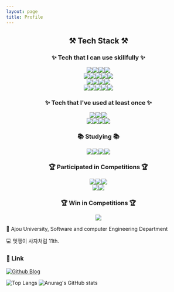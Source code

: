 ```yaml
---
layout: page
title: Profile
---
```



<h2 align="center">⚒️ Tech Stack ⚒️</h2>
<h3 align="center">✨ Tech that I can use skillfully ✨</h3>
<div style="display: flex; justify-content: center;">
    <img src="https://img.shields.io/badge/react-20232a.svg?style=for-the-badge&logo=react&logoColor=61DAFB" />
    <img src="https://img.shields.io/badge/javascript-F7DF1E.svg?style=for-the-badge&logo=javascript&logoColor=20232a" />
    <img src="https://img.shields.io/badge/html5-E34F26.svg?style=for-the-badge&logo=html5&logoColor=white" />
    <img src="https://img.shields.io/badge/css3-1572B6.svg?style=for-the-badge&logo=css3&logoColor=white" />
</div>
<div style="display: flex; justify-content: center;">
    <img src="https://img.shields.io/badge/Sass-CC6699?style=for-the-badge&logo=Sass&logoColor=white"/>
    <img src="https://img.shields.io/badge/JSON-000000?style=for-the-badge&logo=json&logoColor=white"/>
    <img src="https://img.shields.io/badge/Git-F05032?style=for-the-badge&logo=git&logoColor=white"/>
    <img src="https://img.shields.io/badge/amazon s3-47A248?style=for-the-badge&logo=amazons3&logoColor=white"/>
    <img src="https://img.shields.io/badge/Amazon AWS-232F3E?style=for-the-badge&logo=amazonaws&logoColor=white"/>
</div>
<div style="display: flex; justify-content: center;">
    <img src="https://img.shields.io/badge/MySQL-4479A1?style=for-the-badge&logo=MySQL&logoColor=white"/>
    <img src="https://img.shields.io/badge/Python-3776AB?style=for-the-badge&logo=Python&logoColor=white"/>
    <img src="https://img.shields.io/badge/pytorch-CC342D?style=for-the-badge&logo=pytorch&logoColor=white"/>
    <img src="https://img.shields.io/badge/pandas-000000?style=for-the-badge&logo=pandas&logoColor=white"/>
</div>
<div style="display: flex; justify-content: center;">
    <img src="https://img.shields.io/badge/C++-00599C?style=for-the-badge&logo=C%2B%2B&logoColor=white"/>
    <img src="https://img.shields.io/badge/django-092E20?style=for-the-badge&logo=django&logoColor=white"/>
    <img src="https://img.shields.io/badge/Expo-000000?style=for-the-badge&logo=Expo&logoColor=white"/>
    <img src="https://img.shields.io/badge/React Native-61DAFB?style=for-the-badge&logo=React&logoColor=black"/>
    <img src="https://img.shields.io/badge/Postman-FF6C37?style=for-the-badge&logo=Postman&logoColor=white"/>
</div>

<h3 align="center">✨ Tech that I've used at least once ✨</h3>
<div style="display: flex; justify-content: center;">
    <img src="https://img.shields.io/badge/MongoDB-47A248?style=for-the-badge&logo=MongoDB&logoColor=white"/>
    <img src="https://img.shields.io/badge/Ruby-CC342D?style=for-the-badge&logo=Ruby&logoColor=white"/>
    <img src="https://img.shields.io/badge/Anaconda-44A833?style=for-the-badge&logo=Anaconda&logoColor=white"/>
</div>
<div style="display: flex; justify-content: center;">
    <img src="https://img.shields.io/badge/Docker-2496ED?style=for-the-badge&logo=Docker&logoColor=white"/>
    <img src="https://img.shields.io/badge/Typescript-3178C6?style=for-the-badge&logo=Typescript&logoColor=white"/>
    <img src="https://img.shields.io/badge/Tailwind CSS-06B6D4?style=for-the-badge&logo=Tailwind CSS&logoColor=white"/>
    <img     src="https://img.shields.io/badge/Xcode-147EFB?style=for-the-badge&logo=Xcode&logoColor=white"/>
</div>

<h3 align="center">📚 Studying 📚</h3>
<div style="display: flex; justify-content: center;">
    <img src="https://img.shields.io/badge/Machine%20Learning-4479A1?style=for-the-badge"/>
    <img src="https://img.shields.io/badge/LLM-2496ED?style=for-the-badge"/>
    <img src="https://img.shields.io/badge/CICD-000000?style=for-the-badge"/>
    <img src="https://img.shields.io/badge/Node.js-339933?style=for-the-badge&logo=Node.js&logoColor=white"/>
</div>

<h3 align="center">🏆 Participated in Competitions 🏆</h3>
<div style="display: flex; justify-content: center;">
    <img src="https://img.shields.io/badge/LikeLion%20Ideaton-F05032?style=for-the-badge"/>
    <img src="https://img.shields.io/badge/LikeLion%20hackathon-F05032?style=for-the-badge"/>
    <img src="https://img.shields.io/badge/Ajou%20DeepLearning%20Challenge-2496ED?style=for-the-badge"/>
</div>
<div style="display: flex; justify-content: center;">
    <img src="https://img.shields.io/badge/2023%20ICPC%20Regional-000000?style=for-the-badge"/>
    <img src="https://img.shields.io/badge/MireaSW%20BigData%20Ideaton-339933?style=for-the-badge"/>
</div>

<h3 align="center">🏆 Win in Competitions 🏆</h3>
<div style="display: flex; justify-content: center;">
    <img src="https://img.shields.io/badge/2023%20AjouTon-3178C6?style=for-the-badge"/>
</div>


🏫 Ajou University, Software and computer Engineering Department

💻 멋쟁이 사자처럼 11th.

<h3>🔗 Link</h3>

[![Github Blog](https://img.shields.io/badge/BOJ-000000?style=for-the-badge)](https://solved.ac/profile/dydgns135)

![Top Langs](https://github-readme-stats.vercel.app/api/top-langs/?username=hun9008&hide_progress=true)
![Anurag's GitHub stats](https://github-readme-stats.vercel.app/api?username=hun9008&show_icons=true&theme=tokyonight)



